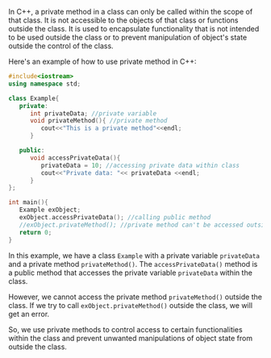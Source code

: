 In C++, a private method in a class can only be called within the scope of that class. It is not accessible to the objects of that class or functions outside the class. It is used to encapsulate functionality that is not intended to be used outside the class or to prevent manipulation of object's state outside the control of the class.

Here's an example of how to use private method in C++:

```c++
#include<iostream>
using namespace std;

class Example{
   private:
      int privateData; //private variable
      void privateMethod(){ //private method
         cout<<"This is a private method"<<endl;
      }

   public:
      void accessPrivateData(){
         privateData = 10; //accessing private data within class
         cout<<"Private data: "<< privateData <<endl;
      }
};

int main(){
   Example exObject;
   exObject.accessPrivateData(); //calling public method
   //exObject.privateMethod(); //private method can't be accessed outside the class
   return 0;
}
```

In this example, we have a class `Example` with a private variable `privateData` and a private method `privateMethod()`. The `accessPrivateData()` method is a public method that accesses the private variable `privateData` within the class.

However, we cannot access the private method `privateMethod()` outside the class. If we try to call `exObject.privateMethod()` outside the class, we will get an error.

So, we use private methods to control access to certain functionalities within the class and prevent unwanted manipulations of object state from outside the class.